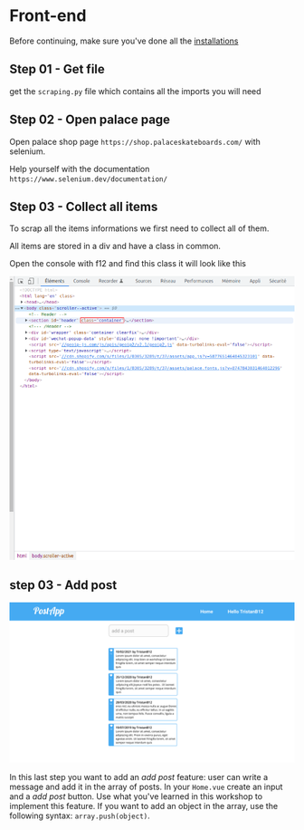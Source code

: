 # Front-end

Before continuing, make sure you've done all the [installations](https://github.com/paulmondon/Workshop_Scraping/blob/main/Installations.md)

## Step 01 - Get file

get the `scraping.py` file which contains all the imports you will need

## Step 02 - Open palace page

Open palace shop page `https://shop.palaceskateboards.com/` with selenium.

Help yourself with the documentation `https://www.selenium.dev/documentation/`

## Step 03 - Collect all items

To scrap all the items informations we first need to collect all of them.

All items are stored in a div and have a class in common.

Open the console with f12 and find this class it will look like this

![plot](https://github.com/paulmondon/Workshop_Scraping/blob/main/asides/images/class.png)


## step 03 - Add post
![plot](https://github.com/TristanB12/postApp_workshop/blob/master/asides/images/home_page.png)

In this last step you want to add an *add post* feature: user can write a message and add it in the array of posts.
In your `Home.vue` create an input and a *add post* button.
Use what you've learned in this workshop to implement this feature. If you want to add an object in the array, use the following syntax:
`array.push(object)`.
